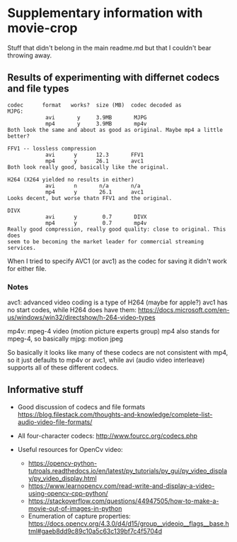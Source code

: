 # Supplementary information with movie-crop
Stuff that didn't belong in the main readme.md but that I couldn't bear throwing away.

## Results of experimenting with differnet codecs and file types    

    codec      format   works?  size (MB)  codec decoded as
    MJPG:
                avi       y     3.9MB       MJPG
                mp4       y     3.9MB       mp4v
    Both look the same and about as good as original. Maybe mp4 a little better?

    FFV1 -- lossless compression
                avi      y      12.3       FFV1
                mp4      y      26.1       avc1
    Both look really good, basically like the original.

    H264 (X264 yielded no results in either)
                avi      n       n/a       n/a
                mp4      y       26.1      avc1
    Looks decent, but worse thatn FFV1 and the original.

    DIVX
                avi      y        0.7       DIVX
                mp4      y        0.7       mp4v
    Really good compression, really good quality: close to original. This does
    seem to be becoming the market leader for commercial streaming services.

When I tried to specify AVC1 (or avc1) as the codec for saving it didn't work for either file.

### Notes
avc1: advanced video coding is a type of H264  (maybe for apple?)
  avc1 has no start codes, while H264 does have them:
    https://docs.microsoft.com/en-us/windows/win32/directshow/h-264-video-types

mp4v: mpeg-4 video (motion picture experts group)
    mp4 also stands for mpeg-4, so basically
mjpg: motion jpeg

So basically it looks like many of these codecs are not consistent with mp4, so it just defaults to mp4v or avc1, while avi (audio video interleave) supports all of these different codecs.





## Informative stuff
- Good discussion of codecs and file formats
https://blog.filestack.com/thoughts-and-knowledge/complete-list-audio-video-file-formats/

- All four-character codecs:
 http://www.fourcc.org/codecs.php

- Useful resources for OpenCv video:
  - https://opencv-python-tutroals.readthedocs.io/en/latest/py_tutorials/py_gui/py_video_display/py_video_display.html
  - https://www.learnopencv.com/read-write-and-display-a-video-using-opencv-cpp-python/
  - https://stackoverflow.com/questions/44947505/how-to-make-a-movie-out-of-images-in-python
  - Enumeration of capture properties:
https://docs.opencv.org/4.3.0/d4/d15/group__videoio__flags__base.html#gaeb8dd9c89c10a5c63c139bf7c4f5704d
